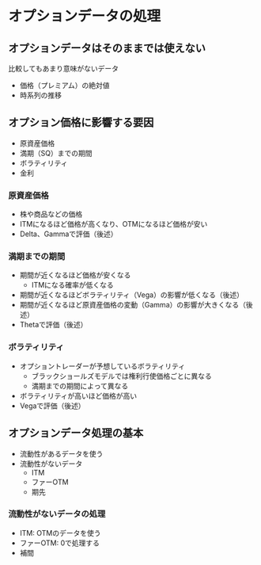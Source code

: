 # オプションデータの処理

## オプションデータはそのままでは使えない

比較してもあまり意味がないデータ

- 価格（プレミアム）の絶対値
- 時系列の推移

## オプション価格に影響する要因

- 原資産価格
- 満期（SQ）までの期間
- ボラティリティ
- 金利

### 原資産価格

- 株や商品などの価格
- ITMになるほど価格が高くなり、OTMになるほど価格が安い
- Delta、Gammaで評価（後述）

### 満期までの期間

- 期間が近くなるほど価格が安くなる
    - ITMになる確率が低くなる
- 期間が近くなるほどボラティリティ（Vega）の影響が低くなる（後述）
- 期間が近くなるほど原資産価格の変動（Gamma）の影響が大きくなる（後述）
- Thetaで評価（後述）

### ボラティリティ

- オプショントレーダーが予想しているボラティリティ
    - ブラックショールズモデルでは権利行使価格ごとに異なる
    - 満期までの期間によって異なる
- ボラティリティが高いほど価格が高い
- Vegaで評価（後述）

## オプションデータ処理の基本

- 流動性があるデータを使う
- 流動性がないデータ
    - ITM
    - ファーOTM
    - 期先

### 流動性がないデータの処理

- ITM: OTMのデータを使う
- ファーOTM: 0で処理する
- 補間